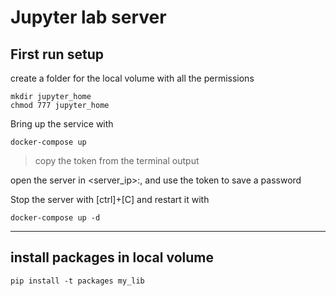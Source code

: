 # Jupyter lab server

## First run setup
create a folder for the local volume with all the permissions

	mkdir jupyter_home
	chmod 777 jupyter_home

Bring up the service with
	
	docker-compose up

> copy the token from the terminal output

open the server in <server_ip>:<port>, and use the token to save a password

Stop the server with [ctrl]+[C] and restart it with
	
	docker-compose up -d

***


## install packages in local volume


	pip install -t packages my_lib



